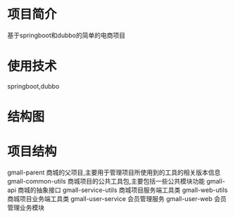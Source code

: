 # 项目简介
基于springboot和dubbo的简单的电商项目
# 使用技术
springboot,dubbo
# 结构图

# 项目结构
gmall-parent 商城的父项目,主要用于管理项目所使用到的工具的相关版本信息
gmall-common-utils 商城项目的公共工具包,主要包括一些公共模块功能
gmall-api 商城的抽象接口
gmall-service-utils 商城项目服务端工具类
gmall-web-utils 商城项目业务端工具类
gmall-user-service 会员管理服务
gmall-user-web 会员管理业务模块
